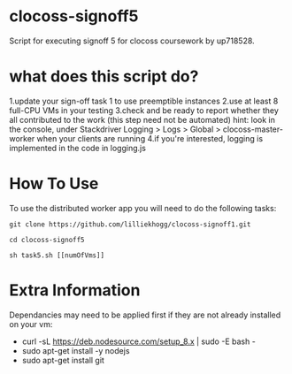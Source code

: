 # clocoss-signoff5

Script for executing signoff 5 for clocoss coursework by up718528.

# what does this script do?
1.update your sign-off task 1 to use preemptible instances
2.use at least 8 full-CPU VMs in your testing
3.check and be ready to report whether they all contributed to the work (this step need not be automated)
hint: look in the console, under Stackdriver Logging > Logs > Global > clocoss-master-worker when your clients are running
4.if you're interested, logging is implemented in the code in logging.js

# How To Use
To use the distributed worker app you will need to do the following tasks:

``` git clone https://github.com/lilliekhogg/clocoss-signoff1.git ```

``` cd clocoss-signoff5 ```

``` sh task5.sh [[numOfVms]] ```


# Extra Information
Dependancies may need to be applied first if they are not already installed on your vm:
- curl -sL https://deb.nodesource.com/setup_8.x | sudo -E bash -
- sudo apt-get install -y nodejs
- sudo apt-get install git
